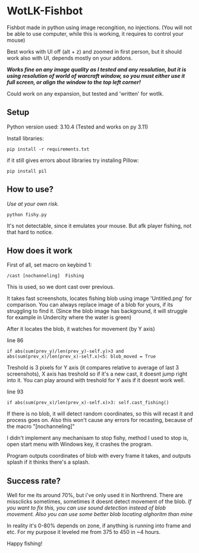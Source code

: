 # WotLK-Fishbot

Fishbot made in python using image recongition, no injections. 
(You will not be able to use computer, while this is working, it requires to control your mouse)


Best works with UI off (alt + z) and zoomed in first person, but it should work also with UI, depends mostly on your addons.

***Works fine on any image quality as I tested and any resolution, but it is using resolution of world of warcraft window, so you must either use it full screen, or align the window to the top left corner!***

Could work on any expansion, but tested and 'written' for wotlk.

## Setup

Python version used: 3.10.4 (Tested and works on py 3.11)

Install libraries:
```
pip install -r requirements.txt
```
if it still gives errors about libraries try instaling Pillow:
```
pip install pil
```

## How to use?
*Use at your own risk.*

```
python fishy.py
```

It's not detectable, since it emulates your mouse. But afk player fishing, not that hard to notice.


## How does it work

First of all, set macro on keybind 1:

```
/cast [nochanneling]  Fishing
```
This is used, so we dont cast over previous.



It takes fast screenshots, locates fishing blob using image 'Untitled.png' for comparison. You can always replace image of a blob for yours, if its struggling to find it. (Since the blob image has background, it will struggle for example in Undercity where the water is green)

After it locates the blob, it watches for movement (by Y axis)

line 86
```
if abs(sum(prev_y)/len(prev_y)-self.y)>3 and abs(sum(prev_x)/len(prev_x)-self.x)<5: blob_moved = True 
```
Treshold is 3 pixels for Y axis (it compares relative to average of last 3 screenshots), X axis has treshold so if it's a new cast, it doesnt jump right into it.
You can play around with treshold for Y axis if it doesnt work well.

line 93
```
if abs(sum(prev_x)/len(prev_x)-self.x)>3: self.cast_fishing()
```
If there is no blob, it will detect random coordinates, so this will recast it and process goes on. Also this won't cause any errors for recasting, because of the macro "[nochanneling]" 

I didn't implement any mechanisam to stop fishy, method I used to stop is, open start menu with Windows key, it crashes the program.

Program outputs coordinates of blob with every frame it takes, and outputs splash if it thinks there's a splash.



## Success rate?
Well for me its around 70%, but i've only used it in Northrend. 
There are missclicks sometimes, sometimes it doesnt detect movement of the blob. 
*If you want to fix this, you can use sound detection instead of blob movement. Also you can use some better blob locating alghoritm than mine*

In reality it's 0-80% depends on zone, if anything is running into frame and etc. For my purpose it leveled me from 375 to 450 in ~4 hours.


Happy fishing!



